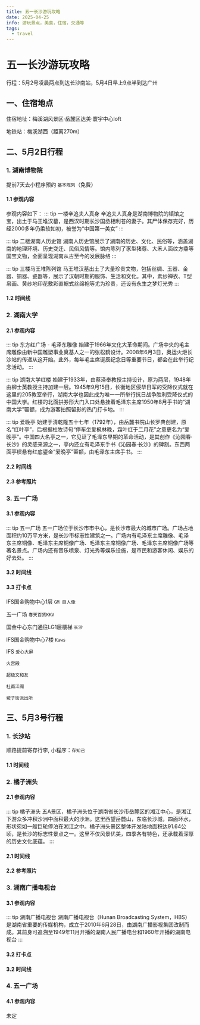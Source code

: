 ```yaml
---
title: 五一长沙游玩攻略
date: 2025-04-25
info: 游玩景点，美食，住宿，交通等
tags:
  - travel
---
```


# 五一长沙游玩攻略

<script setup lang="ts">
import TimeLine from '../.vitepress/components/TimeLine.vue'
import PhotoGroup from '../.vitepress/components/PhotoGroup.vue'

// 湖南博物院时间线
const museumTimeline = [
  { title: '出门', time: '10:30', iconKey: 'walk' },
  {
    title: '梅溪湖西站',
    content: '2号线光达方向 => 迎宾路口站（25min）',
    time: '11:00',
    iconKey: 'subway',
    type: 'success',
  },
  {
    title: '迎宾路口站',
    content: '6号线谢家桥方向 => 湘雅医院站3号口出（4min）',
    time: '11:10',
    iconKey: 'subway',
    type: 'success',
  },
  { title: '步行700m', content: '湘雅医院站出发步行（10min）', time: '11:20', iconKey: 'walk' },
  {
    title: '湖南博物院',
    content: '开始参观（约40min）',
    time: '12:00',
    iconKey: 'emoticon',
    type: 'warning',
  },
  { title: '转点', content: '开始下一个行程', time: '12:10', iconKey: 'car', type: 'info' },
]

// 湖南大学时间线
const schoolTimeline = [
  { title: '湖南博物院出发', time: '12:30', iconKey: 'walk' },
   { title: '步行700m', content: '步行至湘雅医院站3号口（10min）', time: '12:40', iconKey: 'walk' },
  {
    title: '湘雅医院站',
    content: '6号线谢家桥方向 => 六沟珑站（6min）',
    time: '12:50',
    iconKey: 'subway',
    type: 'success',
  },
  {
    title: '六沟珑站',
    content: '4号线杜家坪方向 => 湖南大学站2号口（10min）',
    time: '13:00',
    iconKey: 'subway',
    type: 'success',
  },
  {
    title: '湖南大学',
    content: '开始参观（约2h）',
    time: '15:00',
    iconKey: 'emoticon',
    type: 'warning',
  },
  { title: '转点', content: '开始下一个行程', time: '15:00', iconKey: 'car', type: 'info' },
]

// 五一广场时间线
const wuYiTimeline = [
  { title: '湖南大学出发', time: '15:10', iconKey: 'walk' },
  {
    title: '湖南大学站',
    content: '4号线罐子岭方向 => 溁湾镇站（5min）',
    time: '15:15',
    iconKey: 'subway',
    type: 'success',
  },
  {
    title: '溁湾镇站',
    content: '2号线光达方向 => 五一广场站（5min）',
    time: '15:20',
    iconKey: 'subway',
    type: 'success',
  },
  {
    title: '五一广场6D口',
    content: '开始参观（不限时间）',
    time: '15:00',
    iconKey: 'emoticon',
    type: 'warning',
  },
  { title: '返程', content: '回酒店', time: '24:00', iconKey: 'car', type: 'info' },
]

// 长沙站时间线
const changShaTimeline = [
  { title: '出门', time: '9:00', iconKey: 'walk' },
  {
    title: '梅溪湖西站',
    content: '2号线光达方向 => 长沙火车站（27min）',
    time: '9:30',
    iconKey: 'subway',
    type: 'success',
  },
  { title: '转点', content: '开始下一行程', time: '9:30', iconKey: 'car', type: 'info' },
]

// 橘子洲时间线
const juZiZhouTimeline = [
  { title: '长沙火车站出发', time: '9:40', iconKey: 'walk' },
  {
    title: '长沙火车站',
    content: '2号线梅溪湖西方向 => 橘子洲·青莲站（10min）',
    time: '10:00',
    iconKey: 'subway',
    type: 'success',
  },
  {
    title: '橘子洲',
    content: '开始参观（约2h）',
    time: '12:00',
    iconKey: 'emoticon',
    type: 'warning',
  },
  { title: '转点', content: '开始下一行程', time: '12:00', iconKey: 'car', type: 'info' },
]

// 湖南广播电视台时间线
const huNanTimeline = [
  { title: '橘子洲·青莲站出发', time: '12:00', iconKey: 'walk' },
  {
    title: '橘子洲·青莲站',
    content: '2号线光达方向 => 万家丽广场（15min）',
    time: '12:15',
    iconKey: 'subway',
    type: 'success',
  },
  {
    title: '万家丽广场',
    content: '吃饭逛街（1h30min）',
    time: '13:30',
    iconKey: 'food',
    type: 'info',
  },
   {
    title: '万家丽广场',
    content: '5号线水渡河方向 => 马栏山站3号口（10min）',
    time: '13:40',
    iconKey: 'subway',
    type: 'success',
  },
  { 
    title: '马栏山站3号口步行900m',
    content:'步行至湖南广播电视台（10min）',
    time:'14:00',
    iconKey: 'walk'
  },
  {
    title: '湖南广播电视台',
    content: '开始参观（约1h）',
    time: '15:00',
    iconKey: 'emoticon',
    type: 'warning',
  },
  { title: '转点', content: '开始下一行程', time: '15:00', iconKey: 'car', type: 'info' },
]

</script>

行程：5月2号凌晨两点到达长沙南站，5月4日早上9点半到达广州

## 一、住宿地点

住宿地址：梅溪湖风景区·岳麓区达美·寰宇中心loft

地铁站：梅溪湖西（距离270m）

<PhotoGroup style="margin:20px 0;" :images="[
  '/2025/changsha_travel/changsha_travel1.jpg',
]" />

## 二、5月2日行程

### 1. 湖南博物院

提前7天去小程序预约 `基本陈列`（免费）

#### 1.1 参观内容

参观内容如下：
::: tip 一楼辛追夫人真身
辛追夫人真身是湖南博物院的镇馆之宝，出土于马王堆汉墓，是西汉时期长沙国丞相利苍的妻子。其尸体保存完好，历经2000多年仍柔软如初，被誉为“中国第一美女”
:::

::: tip 二楼湖南人历史馆
湖南人历史馆展示了湖南的历史、文化、民俗等，涵盖湖南的地理环境、历史变迁、民俗风情等。馆内陈列了豕型猪尊、大禾人面纹方鼎等国宝文物，全面呈现湖南从古至今的发展脉络
:::

::: tip 三楼马王堆陈列馆
马王堆汉墓出土了大量珍贵文物，包括丝绸、玉器、金器、铜器、瓷器等，展示了汉朝时期的服饰、生活和文化。其中，素纱禅衣、T型帛画、黄纱地印花敷彩直裾式丝绵袍等尤为珍贵，还设有永生之梦灯光秀
:::

<PhotoGroup style="margin:20px 0;" :images="[
  '/2025/changsha_travel/changsha_travel2.jpg',
]" />

#### 1.2 时间线

<TimeLine :data="museumTimeline" />

### 2. 湖南大学

#### 2.1 参观内容

::: tip 东方红广场 - 毛泽东雕像
始建于1966年文化大革命期间。广场中央的毛主席雕像由新中国雕塑事业奠基人之一的张松鹤设计。2008年6月3日，奥运火炬长沙站的传递从这开始。此外，每年毛主席诞辰纪念日等重要节日，都会在此举行纪念活动。
:::

::: tip 湖南大学红楼
始建于1933年，由蔡泽奉教授主持设计，原为两层，1948年由柳士英教授主持加建一层。1945年9月15日，长衡地区侵华日军的受降仪式就在这里的205教室举行，湖南大学也因此成为唯一一所举行抗日战争胜利受降仪式的中国大学。红楼的北面拱券形大门入口处悬挂着毛泽东主席1950年8月手书的“湖南大学”匾额，成为游客拍照留影的热门打卡地。
:::

::: tip 爱晚亭
始建于清乾隆五十七年（1792年），由岳麓书院山长罗典创建，原名“红叶亭”，后根据杜牧诗句“停车坐爱枫林晚，霜叶红于二月花”之意更名为“爱晚亭”。中国四大名亭之一，它见证了毛泽东早期的革命活动，是其创作《沁园春·长沙》的灵感来源之一，亭内还立有毛泽东手书《沁园春·长沙》的碑刻。东西两面亭棂悬有红底鎏金“爱晚亭”匾额，由毛泽东主席手书。
:::

#### 2.2 时间线

<TimeLine :data="schoolTimeline" />

#### 2.3 参考照片

<PhotoGroup style="margin:20px 0;" :images="[
  '/2025/changsha_travel/changsha_travel3.jpg',
  '/2025/changsha_travel/changsha_travel4.jpg',
  '/2025/changsha_travel/changsha_travel6.jpg',
  '/2025/changsha_travel/changsha_travel7.jpg',
  '/2025/changsha_travel/changsha_travel8.jpg',
  '/2025/changsha_travel/changsha_travel9.jpg',
  '/2025/changsha_travel/changsha_travel10.jpg',
  '/2025/changsha_travel/changsha_travel11.jpg',
  '/2025/changsha_travel/changsha_travel12.jpg',
  '/2025/changsha_travel/changsha_travel13.jpg',
  '/2025/changsha_travel/changsha_travel14.jpg',
  '/2025/changsha_travel/changsha_travel15.jpg',
  '/2025/changsha_travel/changsha_travel16.jpg',
  '/2025/changsha_travel/changsha_travel17.jpg',
  '/2025/changsha_travel/changsha_travel18.jpg',
]" />

### 3. 五一广场

#### 3.1 参观内容

::: tip 五一广场
五一广场位于长沙市市中心，是长沙市最大的城市广场。广场占地面积约10万平方米，是长沙市标志性建筑之一。广场内有毛泽东主席雕像、毛泽东主席铜像、毛泽东主席铜像广场、毛泽东主席铜像广场、毛泽东主席铜像广场等著名景点。广场内还有音乐喷泉、灯光秀等娱乐设施，是市民和游客休闲、娱乐的好去处。
:::

<PhotoGroup style="margin:20px 0;" :images="[
  '/2025/changsha_travel/changsha_travel56.jpg',
]" />

#### 3.2 时间线

<TimeLine :data="wuYiTimeline" />

#### 3.3 打卡点

IFS国金购物中心1层 `GM 巨人像`

<PhotoGroup style="margin:20px 0;" :images="[
  '/2025/changsha_travel/changsha_travel19.jpg',
  '/2025/changsha_travel/changsha_travel20.jpg',
  '/2025/changsha_travel/changsha_travel21.jpg',
  '/2025/changsha_travel/changsha_travel22.jpg',
]" />

五一广场 `春天百货KKV`

<PhotoGroup style="margin:20px 0;" :images="[
  '/2025/changsha_travel/changsha_travel23.jpg',
  '/2025/changsha_travel/changsha_travel24.jpg',
  '/2025/changsha_travel/changsha_travel25.jpg',
  '/2025/changsha_travel/changsha_travel26.jpg',
  '/2025/changsha_travel/changsha_travel27.jpg',
  '/2025/changsha_travel/changsha_travel28.jpg',
]" />

国金中心东门通往LG1层楼梯 `长沙`

<PhotoGroup style="margin:20px 0;" :images="[
  '/2025/changsha_travel/changsha_travel29.jpg',
  '/2025/changsha_travel/changsha_travel30.jpg',
  '/2025/changsha_travel/changsha_travel31.jpg',
  '/2025/changsha_travel/changsha_travel32.jpg',
]" />

IFS国金购物中心7楼 `Kaws`

<PhotoGroup style="margin:20px 0;" :images="[
  '/2025/changsha_travel/changsha_travel33.jpg',
  '/2025/changsha_travel/changsha_travel34.jpg',
  '/2025/changsha_travel/changsha_travel35.jpg',
  '/2025/changsha_travel/changsha_travel36.jpg',
]" />

IFS `爱心大屏`

<PhotoGroup style="margin:20px 0;" :images="[
  '/2025/changsha_travel/changsha_travel37.jpg',
  '/2025/changsha_travel/changsha_travel38.jpg',
  '/2025/changsha_travel/changsha_travel39.jpg',
  '/2025/changsha_travel/changsha_travel40.jpg',
]" />

`火宫殿`

<PhotoGroup style="margin:20px 0;" :images="[
  '/2025/changsha_travel/changsha_travel41.jpg',
  '/2025/changsha_travel/changsha_travel42.jpg',
  '/2025/changsha_travel/changsha_travel43.jpg',
  '/2025/changsha_travel/changsha_travel44.jpg',
]" />

`超级文和友`

<PhotoGroup style="margin:20px 0;" :images="[
  '/2025/changsha_travel/changsha_travel45.jpg',
  '/2025/changsha_travel/changsha_travel46.jpg',
  '/2025/changsha_travel/changsha_travel47.jpg',
]" />

`杜甫江阁`

<PhotoGroup style="margin:20px 0;" :images="[
  '/2025/changsha_travel/changsha_travel48.jpg',
  '/2025/changsha_travel/changsha_travel49.jpg',
  '/2025/changsha_travel/changsha_travel50.jpg',
  '/2025/changsha_travel/changsha_travel51.jpg',
]" />

`坡子街派出所`

<PhotoGroup style="margin:20px 0;" :images="[
  '/2025/changsha_travel/changsha_travel52.jpg',
  '/2025/changsha_travel/changsha_travel53.jpg',
  '/2025/changsha_travel/changsha_travel54.jpg',
  '/2025/changsha_travel/changsha_travel55.jpg',
]" />

## 三、5月3号行程

### 1. 长沙站

顺路提前寄存行李, 小程序：`存知己`

#### 1.1 时间线

<TimeLine :data="changShaTimeline" />

### 2. 橘子洲头

#### 2.1 参观内容

::: tip 橘子洲头
五A景区，橘子洲头位于湖南省长沙市岳麓区的湘江中心，是湘江下游众多冲积沙洲中面积最大的沙洲。这里西望岳麓山，东临长沙城，四面环水，形状宛如一艘巨轮停泊在湘江之中。橘子洲头景区整体开发陆地面积达91.64公顷，是长沙的标志性景点之一。这里不仅风景优美，四季各有特色，还承载着深厚的历史文化底蕴。
:::

#### 2.1 时间线

<TimeLine :data="juZiZhouTimeline" />

#### 2.2 参考照片

<PhotoGroup style="margin:20px 0;" :images="[
  '/2025/changsha_travel/changsha_travel57.jpg',
  '/2025/changsha_travel/changsha_travel58.jpg',
  '/2025/changsha_travel/changsha_travel59.jpg',
  '/2025/changsha_travel/changsha_travel60.jpg',
  '/2025/changsha_travel/changsha_travel61.jpg',
  '/2025/changsha_travel/changsha_travel62.jpg',
  '/2025/changsha_travel/changsha_travel63.jpg',
  '/2025/changsha_travel/changsha_travel64.jpg',
  '/2025/changsha_travel/changsha_travel65.jpg',
]" />

### 3. 湖南广播电视台

#### 3.1 参观内容

::: tip 湖南广播电视台
湖南广播电视台（Hunan Broadcasting System，HBS）是湖南省重要的传媒机构，成立于2010年6月28日，由湖南广播影视集团改制而成。其前身可追溯至1949年11月开播的湖南人民广播电台和1960年开播的湖南电视台
:::

#### 3.2 打卡点

<PhotoGroup style="margin:20px 0;" :images="[
  '/2025/changsha_travel/changsha_travel66.jpg',
  '/2025/changsha_travel/changsha_travel67.jpg',
  '/2025/changsha_travel/changsha_travel68.jpg',
]" />

#### 3.2 时间线

<TimeLine :data="huNanTimeline" />

### 4. 五一广场

#### 4.1 参观内容

未定
